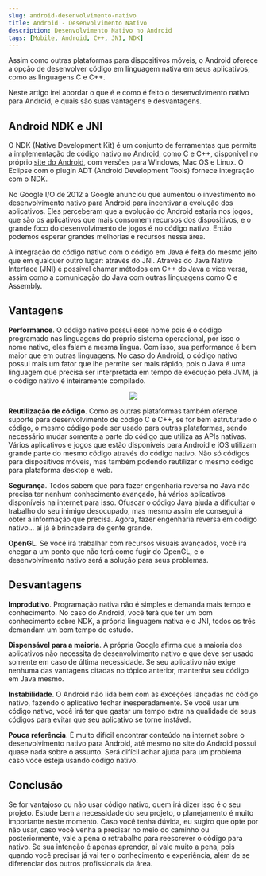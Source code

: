 ```yaml
---
slug: android-desenvolvimento-nativo
title: Android - Desenvolvimento Nativo
description: Desenvolvimento Nativo no Android
tags: [Mobile, Android, C++, JNI, NDK]
---
```


Assim como outras plataformas para dispositivos móveis, o Android oferece a opção de desenvolver código em linguagem nativa em seus aplicativos, como as linguagens C e C++.

Neste artigo irei abordar o que é e como é feito o desenvolvimento nativo para Android, e quais são suas vantagens e desvantagens.

<!--truncate-->

## Android NDK e JNI

O NDK (Native Development Kit) é um conjunto de ferramentas que permite a implementação de código nativo no Android, como C e C++, disponível no próprio [site do Android](http://developer.android.com/tools/sdk/ndk/index.html), com versões para Windows, Mac OS e Linux. O Eclipse com o plugin ADT (Android Development Tools) fornece integração com o NDK.

No Google I/O de 2012 a Google anunciou que aumentou o investimento no desenvolvimento nativo para Android para incentivar a evolução dos aplicativos. Eles perceberam que a evolução do Android estaria nos jogos, que são os aplicativos que mais consomem recursos dos dispositivos, e o grande foco do desenvolvimento de jogos é no código nativo. Então podemos esperar grandes melhorias e recursos nessa área.

A integração do código nativo com o código em Java é feita do mesmo jeito que em qualquer outro lugar: através do JNI. Através do Java Native Interface (JNI) é possível chamar métodos em C++ do Java e vice versa, assim como a comunicação do Java com outras linguagens como C e Assembly.

## Vantagens

**Performance**. O código nativo possui esse nome pois é o código programado nas linguagens do próprio sistema operacional, por isso o nome nativo, eles falam a mesma língua. Com isso, sua performance é bem maior que em outras linguagens. No caso do Android, o código nativo possui mais um fator que lhe permite ser mais rápido, pois o Java é uma linguagem que precisa ser interpretada em tempo de execução pela JVM, já o código nativo é inteiramente compilado.

<center>
    <img src="/img/fast-android.jpg" />
</center>

**Reutilização de código**. Como as outras plataformas também oferece suporte para desenvolvimento de código C e C++, se for bem estruturado o código, o mesmo código pode ser usado para outras plataformas, sendo necessário mudar somente a parte do código que utiliza as APIs nativas. Vários aplicativos e jogos que estão disponíveis para Android e iOS utilizam grande parte do mesmo código através do código nativo. Não só códigos para dispositivos móveis, mas também podendo reutilizar o mesmo código para plataforma desktop e web.

**Segurança**. Todos sabem que para fazer engenharia reversa no Java não precisa ter nenhum conhecimento avançado, há vários aplicativos disponíveis na internet para isso. Ofuscar o código Java ajuda a dificultar o trabalho do seu inimigo desocupado, mas mesmo assim ele conseguirá obter a informação que precisa. Agora, fazer engenharia reversa em código nativo… aí já é brincadeira de gente grande.

**OpenGL**. Se você irá trabalhar com recursos visuais avançados, você irá chegar a um ponto que não terá como fugir do OpenGL, e o desenvolvimento nativo será a solução para seus problemas.

## Desvantagens

**Improdutivo**. Programação nativa não é simples e demanda mais tempo e conhecimento.  No caso do Android, você terá que ter um bom conhecimento sobre NDK, a própria linguagem nativa e o JNI, todos os três demandam um bom tempo de estudo.

**Dispensável para a maioria**. A própria Google afirma que a maioria dos aplicativos não necessita de desenvolvimento nativo e que deve ser usado somente em caso de última necessidade. Se seu aplicativo não exige nenhuma das vantagens citadas no tópico anterior, mantenha seu código em Java mesmo.

**Instabilidade**. O Android não lida bem com as exceções lançadas no código nativo, fazendo o aplicativo fechar inesperadamente. Se você usar um código nativo, você irá ter que gastar um tempo extra na qualidade de seus códigos para evitar que seu aplicativo se torne instável.

**Pouca referência**. É muito difícil encontrar conteúdo na internet sobre o desenvolvimento nativo para Android, até mesmo no site do Android possui quase nada sobre o assunto. Será difícil achar ajuda para um problema caso você esteja usando código nativo.

## Conclusão

Se for vantajoso ou não usar código nativo, quem irá dizer isso é o seu projeto. Estude bem a necessidade do seu projeto, o planejamento é muito importante neste momento. Caso você tenha dúvida, eu sugiro que opte por não usar, caso você venha a precisar no meio do caminho ou posteriormente, vale a pena o retrabalho para reescrever o código para nativo. Se sua intenção é apenas aprender, aí vale muito a pena, pois quando você precisar já vai ter o conhecimento e experiência, além de se diferenciar dos outros profissionais da área.
